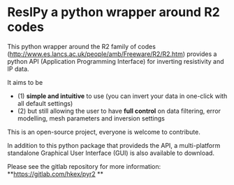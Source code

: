 ResIPy a python wrapper around R2 codes
=======================================

This python wrapper around the R2 family of codes (http://www.es.lancs.ac.uk/people/amb/Freeware/R2/R2.htm)
provides a python API (Application Programming Interface) for inverting resistivity and IP data.

It aims to be 
- (1) **simple and intuitive** to use (you can invert your data in one-click with all default settings)
- (2) but still allowing the user to have **full control** on data filtering, error modelling, mesh parameters and inversion settings

This is an open-source project, everyone is welcome to contribute.

In addition to this python package that provideds the API,
a multi-platform standalone Graphical User Interface (GUI) is also available to download.

Please see the gitlab repository for more information: **https://gitlab.com/hkex/pyr2
**




